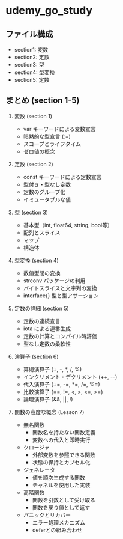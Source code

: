 # udemy_go_study

## ファイル構成
- section1: 変数
- section2: 定数
- section3: 型
- section4: 型変換
- section5: 定数

## まとめ (section 1-5)

1. 変数 (section 1)
   - var キーワードによる変数宣言
   - 暗黙的な型宣言 (:=)
   - スコープとライフタイム
   - ゼロ値の概念

2. 定数 (section 2)
   - const キーワードによる定数宣言
   - 型付き・型なし定数
   - 定数のグループ化
   - イミュータブルな値

3. 型 (section 3)
   - 基本型（int, float64, string, bool等）
   - 配列とスライス
   - マップ
   - 構造体

4. 型変換 (section 4)
   - 数値型間の変換
   - strconv パッケージの利用
   - バイトスライスと文字列の変換
   - interface{} 型と型アサーション

5. 定数の詳細 (section 5)
   - 定数の連続宣言
   - iota による連番生成
   - 定数の計算とコンパイル時評価
   - 型なし定数の柔軟性

6. 演算子 (section 6)
   - 算術演算子 (+, -, *, /, %)
   - インクリメント・デクリメント (++, --)
   - 代入演算子 (+=, -=, *=, /=, %=)
   - 比較演算子 (==, !=, <, >, <=, >=)
   - 論理演算子 (&&, ||, !)

7. 関数の高度な概念 (Lesson 7)
   - 無名関数
     - 関数名を持たない関数定義
     - 変数への代入と即時実行
   - クロージャ
     - 外部変数を参照できる関数
     - 状態の保持とカプセル化
   - ジェネレータ
     - 値を順次生成する関数
     - チャネルを使用した実装
   - 高階関数
     - 関数を引数として受け取る
     - 関数を戻り値として返す
   - パニックとリカバー
     - エラー処理メカニズム
     - deferとの組み合わせ
